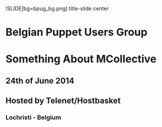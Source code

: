 !SLIDE[bg=bpug_bg.png] title-slide center
# Belgian Puppet Users Group #
# Something About MCollective #
## 24th of June 2014 ##
## Hosted by Telenet/Hostbasket ##
### Lochristi - Belgium ###

